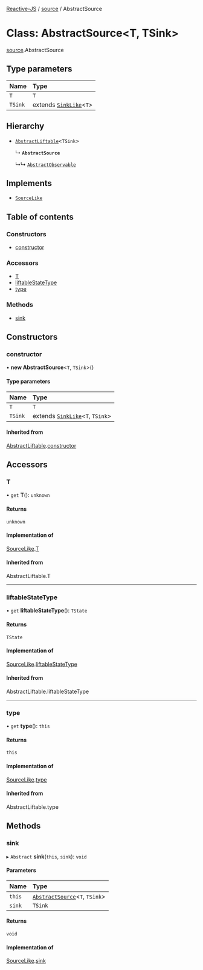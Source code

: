 [Reactive-JS](../README.md) / [source](../modules/source.md) / AbstractSource

# Class: AbstractSource<T, TSink\>

[source](../modules/source.md).AbstractSource

## Type parameters

| Name | Type |
| :------ | :------ |
| `T` | `T` |
| `TSink` | extends [`SinkLike`](../interfaces/source.SinkLike.md)<`T`\> |

## Hierarchy

- [`AbstractLiftable`](liftable.AbstractLiftable.md)<`TSink`\>

  ↳ **`AbstractSource`**

  ↳↳ [`AbstractObservable`](observable.AbstractObservable.md)

## Implements

- [`SourceLike`](../interfaces/source.SourceLike.md)

## Table of contents

### Constructors

- [constructor](source.AbstractSource.md#constructor)

### Accessors

- [T](source.AbstractSource.md#t)
- [liftableStateType](source.AbstractSource.md#liftablestatetype)
- [type](source.AbstractSource.md#type)

### Methods

- [sink](source.AbstractSource.md#sink)

## Constructors

### constructor

• **new AbstractSource**<`T`, `TSink`\>()

#### Type parameters

| Name | Type |
| :------ | :------ |
| `T` | `T` |
| `TSink` | extends [`SinkLike`](../interfaces/source.SinkLike.md)<`T`, `TSink`\> |

#### Inherited from

[AbstractLiftable](liftable.AbstractLiftable.md).[constructor](liftable.AbstractLiftable.md#constructor)

## Accessors

### T

• `get` **T**(): `unknown`

#### Returns

`unknown`

#### Implementation of

[SourceLike](../interfaces/source.SourceLike.md).[T](../interfaces/source.SourceLike.md#t)

#### Inherited from

AbstractLiftable.T

___

### liftableStateType

• `get` **liftableStateType**(): `TState`

#### Returns

`TState`

#### Implementation of

[SourceLike](../interfaces/source.SourceLike.md).[liftableStateType](../interfaces/source.SourceLike.md#liftablestatetype)

#### Inherited from

AbstractLiftable.liftableStateType

___

### type

• `get` **type**(): `this`

#### Returns

`this`

#### Implementation of

[SourceLike](../interfaces/source.SourceLike.md).[type](../interfaces/source.SourceLike.md#type)

#### Inherited from

AbstractLiftable.type

## Methods

### sink

▸ `Abstract` **sink**(`this`, `sink`): `void`

#### Parameters

| Name | Type |
| :------ | :------ |
| `this` | [`AbstractSource`](source.AbstractSource.md)<`T`, `TSink`\> |
| `sink` | `TSink` |

#### Returns

`void`

#### Implementation of

[SourceLike](../interfaces/source.SourceLike.md).[sink](../interfaces/source.SourceLike.md#sink)
